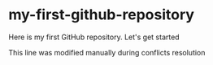 # my-first-github-repository
Here is my first GitHub repository. Let's get started

This line was modified manually during conflicts resolution
